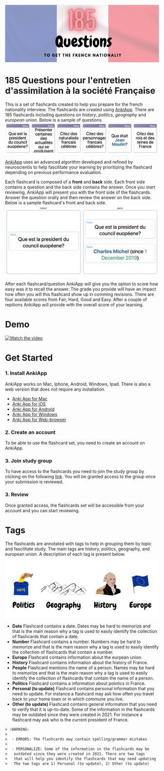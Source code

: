 
![intro-image](https://github.com/Rim-El-Ballouli/entretien-naturalisation-francaise/blob/main/imgs/intro.png)

# 185 Questions pour l'entretien d'assimilation à la société Française

This is a set of flashcards created to help you prepare for the french nationality interview. The flashcards are created using [AnkiApp](https://www.ankiapp.com).  There are 185 flashcards including questions on *history*, *politics*, *geography* and *european union*. Below is a sample of questions.
![](https://github.com/Rim-El-Ballouli/entretien-naturalisation-francaise/blob/main/imgs/flashcards.png)

[AnkiApp](https://www.ankiapp.com) uses an advanced algorithm developed and refined by neuroscientis to help fascilitate your learning by prioritizing the flashcard depending on previous performance evaluation.

Each flashcard is composed of a **front** and **back** side. Each front side contains a question and the back side contains the answer. Once you start reviewing, AnkiApp will present you with the front side of the flashcards. Answer the question orally and then review the answer on the back side. Below is a sample flashcard's front and back side.
![](https://github.com/Rim-El-Ballouli/entretien-naturalisation-francaise/blob/main/imgs/front-back.png)

After each flashcard/question AnkiApp will give you the option to score how easy was it to recall the answer. The grade you provide will have an impact how often you will this flashcard show up in comming revisions. There are four available scores from Fair, Hard, Good and Easy. After a couple of repitions AnkiApp will provide with the overall score of your learning. 

# Demo

[![Watch the video](https://i.stack.imgur.com/Vp2cE.png)]([https://youtu.be/vt5fpE0bzSY](https://github.com/Rim-El-Ballouli/entretien-naturalisation-francaise/blob/main/imgs/demo.mp4))

# Get Started

### 1. Install AnkiApp
AnkiApp works on Mac, Iphone, Android, Windows, Ipad. There is also a web version that does not require any installation. 

-   [Anki App  for Mac](https://itunes.apple.com/us/app/ankiapp/id689185915?mt=8&uo=4&at=11lb5n&ct=footer)
-   [Anki App  for iOS](https://itunes.apple.com/us/app/ankiapp/id689185915?mt=8&uo=4&at=11lb5n&ct=website-footer-ios)
-   [Anki App  for Android](https://play.google.com/store/apps/details?id=com.ankiapp.client)
-   [Anki App  for Windows](https://www.ankiapp.com/static/AnkiApp-Windows.zip)
-  [Anki App  for Web-browser](https://web.ankiapp.com)

### 2. Create an account 
To be able to use the flashcard set, you need to create an account on AnkiApp.

### 3. Join study group
To have access to the flashcards you need to join the study group by clicking on the following [link](https://ankiapp.com/g/2xXr4S5q6fpTGJCB). You will be granted access to the group once your submission is reviewed.

### 3. Review
Once granted access, the flashcards set will be accessible from your account and you can start reviewing. 

# Tags
The flashcards are annotated with tags to help in grouping them by topic and fascilitate study. The main tags are history, politics, geography, and european union. A description of each tag is present below.

![tage image](https://github.com/Rim-El-Ballouli/entretien-naturalisation-francaise/blob/main/imgs/tags.png)

- **Date** Flashcard contains a date. Dates may be hard to memorize and that is the main reason why a tag is used to easily identify the collection of flashcards that contain a date. 
- **Number** Flashcard contains a number. Numbers may be hard to memorize and that is the main reason why a tag is used to easily identify the collection of flashcards that contain a number. 
- **Europe** Flashcard contains information about the eurpean union. 
- **History** Flashcard contains information about the history of France. 
- **People** Flashcard mentions the name of a person.  Names may be hard to memorize and that is the main reason why a tag is used to easily identify the collection of flashcards that contain the name of a person. 
- **Politics** Flashcard contains a information about polotics in France. 
- **Personal (to update)** Flashcard contains personal information that you need to update. For instance a flashcard may ask how often you travel back to your home town or in which commune you live.
- **Other (to update)** Flashcard contains general information that you need to verify that it is up-to-date. Some of the information in the flashcards may be
outdated since they were created in 2021. For instance a flashcard may ask who is the current president of France. 
```
> :WARNING: 
> 
>  - ERRORS: The flashcards may contain spelling/grammar mistakes
>  
>  - PERSONALIZE: Some of the information in the flashcards may be
>   outdated since they were created in 2021. There are two tags
>   that will help you identify the flashcards that may need updating
>   The two tags are 1) Personal (to update), 2) Other (to update)
```

